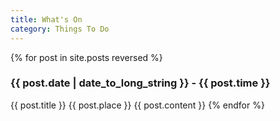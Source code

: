 ```yaml
---
title: What's On
category: Things To Do
---
```


{% for post in site.posts reversed %}
### {{ post.date | date_to_long_string }} - {{ post.time }}
{{ post.title }} {{ post.place }}
{{ post.content }}
{% endfor %}